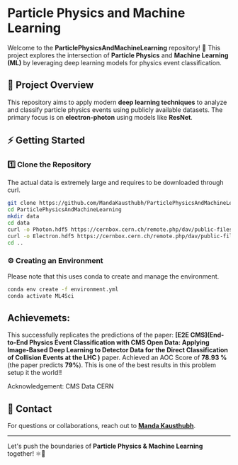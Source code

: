 # Particle Physics and Machine Learning

Welcome to the **ParticlePhysicsAndMachineLearning** repository! 🚀 This project explores the intersection of **Particle Physics** and **Machine Learning (ML)** by leveraging deep learning models for physics event classification.

## 🔬 Project Overview
This repository aims to apply modern **deep learning techniques** to analyze and classify particle physics events using publicly available datasets. The primary focus is on **electron-photon** using models like **ResNet**.

## ⚡ Getting Started

### 1️⃣ Clone the Repository

The actual data is extremely large and requires to be downloaded through curl.
```sh
git clone https://github.com/MandaKausthubh/ParticlePhysicsAndMachineLearning.git
cd ParticlePhysicsAndMachineLearning
mkdir data
cd data
curl -o Photon.hdf5 https://cernbox.cern.ch/remote.php/dav/public-files/AtBT8y4MiQYFcgc/SinglePhotonPt50_IMGCROPS_n249k_RHv1.hdf5
curl -o Electron.hdf5 https://cernbox.cern.ch/remote.php/dav/public-files/FbXw3V4XNyYB3oA/SingleElectronPt50_IMGCROPS_n249k_RHv1.hdf5
cd ..
```


### ⚙️ Creating an Environment

Please note that this uses conda to create and manage the environment.
```sh
conda env create -f environment.yml
conda activate ML4Sci
```

## Achievemets:

This successfully replicates the predictions of the paper: **[E2E CMS](End-to-End Physics Event Classification with CMS Open Data: Applying Image-Based Deep Learning to Detector Data for the Direct Classification of Collision Events at the LHC
)** paper. Achieved an AOC Score of **78.93 %** (the paper predicts **79%**). This is one of the best results in this problem setup it the world!!

Acknowledgement: CMS Data CERN

## 📩 Contact
For questions or collaborations, reach out to **[Manda Kausthubh](https://github.com/MandaKausthubh)**.

---
Let's push the boundaries of **Particle Physics & Machine Learning** together! ⚛️🤖


